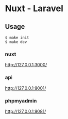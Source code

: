 # Nuxt - Laravel

## Usage

```
$ make init
$ make dev
```

### nuxt

http://127.0.0.1:3000/

### api

http://127.0.0.1:8001/

### phpmyadmin

http://127.0.0.1:8081/
